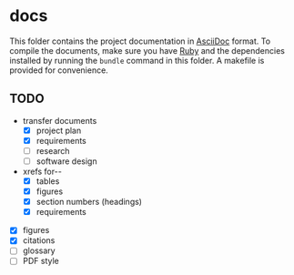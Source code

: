 # docs

This folder contains the project documentation in [AsciiDoc][asciidoc] format.
To compile the documents, make sure you have [Ruby][rubydl] and the
dependencies installed by running the `bundle` command in this folder. A
makefile is provided for convenience.

## TODO

- transfer documents
    - [x] project plan
    - [x] requirements
    - [ ] research
    - [ ] software design
- xrefs for--
    - [x] tables
    - [x] figures
    - [x] section numbers (headings)
    - [x] requirements
- [x] figures
- [x] citations
- [ ] glossary
- [ ] PDF style

[rubydl]: https://www.ruby-lang.org/en/documentation/installation/
[asciidoc]: https://asciidoc.org/

